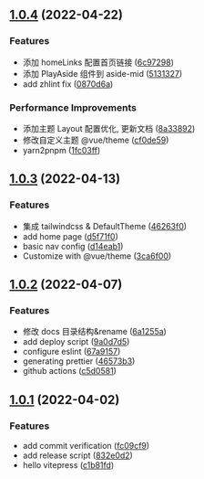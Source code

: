 ## [1.0.4](https://github.com/6Starlong/6Starlong.github.io/compare/v1.0.3...v1.0.4) (2022-04-22)

### Features

- 添加 homeLinks 配置首页链接 ([6c97298](https://github.com/6Starlong/6Starlong.github.io/commit/6c972983c7b730ab661358c7d3dc50cbeaf20dfc))
- 添加 PlayAside 组件到 aside-mid ([5131327](https://github.com/6Starlong/6Starlong.github.io/commit/5131327cffc0b2e6e95ea8c5231dea25719ba729))
- add zhlint fix ([0870d6a](https://github.com/6Starlong/6Starlong.github.io/commit/0870d6a6c27831cbbaa77a0863ffe90d8402cb43))

### Performance Improvements

- 添加主题 Layout 配置优化, 更新文档 ([8a33892](https://github.com/6Starlong/6Starlong.github.io/commit/8a338925bd18d86240d7c1fe8f0ac042ea982e62))
- 修改自定义主题 @vue/theme ([cf0de59](https://github.com/6Starlong/6Starlong.github.io/commit/cf0de597ac5d4f81721e896ec1b39ea9ab691ad8))
- yarn2pnpm ([1fc03ff](https://github.com/6Starlong/6Starlong.github.io/commit/1fc03ffde8c3f29556e6910dbeade01f30503906))

## [1.0.3](https://github.com/6Starlong/6Starlong.github.io/compare/v1.0.2...v1.0.3) (2022-04-13)

### Features

- 集成 tailwindcss & DefaultTheme ([46263f0](https://github.com/6Starlong/6Starlong.github.io/commit/46263f0b764f6517e76fdc8e74802b6411accf23))
- add home page ([d5f71f0](https://github.com/6Starlong/6Starlong.github.io/commit/d5f71f0eadc2b404ed7f132d51e086b65d39a135))
- basic nav config ([d14eab1](https://github.com/6Starlong/6Starlong.github.io/commit/d14eab10bd2d42b1a350d6ce683929530603167a))
- Customize with @vue/theme ([3ca6f00](https://github.com/6Starlong/6Starlong.github.io/commit/3ca6f00076e1e0e93e39e2432cce1a283f4266d2))

## [1.0.2](https://github.com/6Starlong/6Starlong.github.io/compare/v1.0.1...v1.0.2) (2022-04-07)

### Features

- 修改 docs 目录结构&rename ([6a1255a](https://github.com/6Starlong/6Starlong.github.io/commit/6a1255a98ce2c2fb61f7ef7fba022321eaf58f41))
- add deploy script ([9a0d7d5](https://github.com/6Starlong/6Starlong.github.io/commit/9a0d7d51c6a900ebc8e90171cf349470d8bc41ae))
- configure eslint ([67a9157](https://github.com/6Starlong/6Starlong.github.io/commit/67a9157a2b86f06aa60888977783f6b0ca047b2a))
- generating prettier ([46573b3](https://github.com/6Starlong/6Starlong.github.io/commit/46573b3f8fe7ab1e0cc793ca5c7233ea308c0792))
- github actions ([c5d0581](https://github.com/6Starlong/6Starlong.github.io/commit/c5d05810656a03001af8bdd3d19ca77cf5c0a5f5))

## [1.0.1](https://github.com/6Starlong/6Starlong.github.io/compare/fc09cf967facdb63af5b685c082c64c3436f84c1...v1.0.1) (2022-04-02)

### Features

- add commit verification ([fc09cf9](https://github.com/6Starlong/6Starlong.github.io/commit/fc09cf967facdb63af5b685c082c64c3436f84c1))
- add release script ([832e0d2](https://github.com/6Starlong/6Starlong.github.io/commit/832e0d2510ef06485b9952d4dbb137fbadd63689))
- hello vitepress ([c1b81fd](https://github.com/6Starlong/6Starlong.github.io/commit/c1b81fd8ba6e686abf8e9736842bf671ab40d739))
